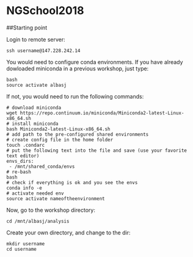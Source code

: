 # NGSchool2018

 ##Starting point

Login to remote server:

```
ssh username@147.228.242.14
```

You would need to configure conda environments. If you have already dowloaded miniconda in a previous workshop, just type:

```
bash
source activate albasj
```

If not, you would need to run the following commands:

```
# download miniconda
wget https://repo.continuum.io/miniconda/Miniconda2-latest-Linux-x86_64.sh
# install miniconda
bash Miniconda2-latest-Linux-x86_64.sh
# add path to the pre-configured shared environments
# create config file in the home folder
touch .condarc
# put the following text into the file and save (use your favorite text editor)
envs_dirs:
 - /mnt/shared_conda/envs
# re-bash
bash
# check if everything is ok and you see the envs
conda info -e
# activate needed env
source activate nameoftheenvironment
```

Now, go to the workshop directory:

```
cd /mnt/albasj/analysis
```

Create your own directory, and change to the dir:

```
mkdir username
cd username
```
